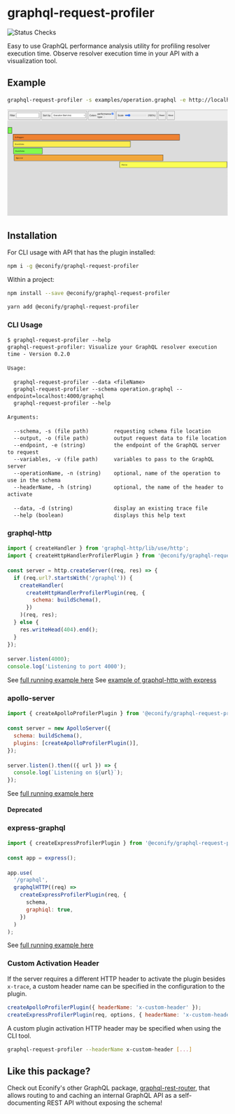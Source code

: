 # graphql-request-profiler

![Status Checks](https://github.com/Econify/graphql-request-profiler/actions/workflows/checks.yml/badge.svg)

Easy to use GraphQL performance analysis utility for profiling resolver execution time. Observe resolver execution time in your API with a visualization tool.

## Example

```sh
graphql-request-profiler -s examples/operation.graphql -e http://localhost:4000/graphql
```

![Sample Visualizer](https://github.com/Econify/graphql-request-profiler/raw/main/sample.png)

## Installation

For CLI usage with API that has the plugin installed:

```sh
npm i -g @econify/graphql-request-profiler
```

Within a project:

```sh
npm install --save @econify/graphql-request-profiler
```

```sh
yarn add @econify/graphql-request-profiler
```

### CLI Usage

```
$ graphql-request-profiler --help
graphql-request-profiler: Visualize your GraphQL resolver execution time - Version 0.2.0

Usage:

  graphql-request-profiler --data <fileName>
  graphql-request-profiler --schema operation.graphql --endpoint=localhost:4000/graphql
  graphql-request-profiler --help

Arguments:

  --schema, -s (file path)        requesting schema file location
  --output, -o (file path)        output request data to file location
  --endpoint, -e (string)         the endpoint of the GraphQL server to request
  --variables, -v (file path)     variables to pass to the GraphQL server
  --operationName, -n (string)    optional, name of the operation to use in the schema
  --headerName, -h (string)       optional, the name of the header to activate

  --data, -d (string)             display an existing trace file
  --help (boolean)                displays this help text

```

### graphql-http

```js
import { createHandler } from 'graphql-http/lib/use/http';
import { createHttpHandlerProfilerPlugin } from '@econify/graphql-request-profiler';

const server = http.createServer((req, res) => {
  if (req.url?.startsWith('/graphql')) {
    createHandler(
      createHttpHandlerProfilerPlugin(req, {
        schema: buildSchema(),
      })
    )(req, res);
  } else {
    res.writeHead(404).end();
  }
});

server.listen(4000);
console.log('Listening to port 4000');
```

See [full running example here](https://github.com/Econify/graphql-request-profiler/blob/main/packages/plugin/examples/graphql-http/http.ts)
See [example of graphql-http with express](https://github.com/Econify/graphql-request-profiler/blob/main/packages/plugin/examples/graphql-http/express.ts)

### apollo-server

```js
import { createApolloProfilerPlugin } from '@econify/graphql-request-profiler';

const server = new ApolloServer({
  schema: buildSchema(),
  plugins: [createApolloProfilerPlugin()],
});

server.listen().then(({ url }) => {
  console.log(`Listening on ${url}`);
});
```

See [full running example here](https://github.com/Econify/graphql-request-profiler/blob/main/packages/plugin/examples/apollo/index.ts)

#### Deprecated

### express-graphql

```js
import { createExpressProfilerPlugin } from '@econify/graphql-request-profiler';

const app = express();

app.use(
  '/graphql',
  graphqlHTTP((req) =>
    createExpressProfilerPlugin(req, {
      schema,
      graphiql: true,
    })
  )
);
```

See [full running example here](https://github.com/Econify/graphql-request-profiler/blob/main/packages/plugin/examples/express-graphql/index.ts)

### Custom Activation Header

If the server requires a different HTTP header to activate the plugin besides `x-trace`, a custom header name can be specified in the configuration to the plugin.

```js
createApolloProfilerPlugin({ headerName: 'x-custom-header' });
createExpressProfilerPlugin(req, options, { headerName: 'x-custom-header' });
```

A custom plugin activation HTTP header may be specified when using the CLI tool.

```sh
graphql-request-profiler --headerName x-custom-header [...]
```

## Like this package?

Check out Econify's other GraphQL package, [graphql-rest-router](https://www.github.com/Econify/graphql-rest-router), that allows routing to and caching an internal GraphQL API as a self-documenting REST API without exposing the schema!
